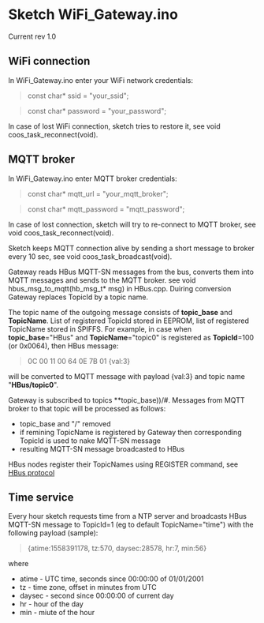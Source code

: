 # Sketch WiFi_Gateway.ino

Current rev 1.0

## WiFi connection

In WiFi_Gateway.ino enter your WiFi network credentials:

> const char* ssid     = "your_ssid";

> const char* password = "your_password";

In case of lost WiFi connection, sketch tries to restore it, see void coos_task_reconnect(void).

## MQTT broker

In WiFi_Gateway.ino enter MQTT broker credentials:

> const char* mqtt_url = "your_mqtt_broker";

> const char* mqtt_password = "mqtt_password";

In case of lost connection, sketch will try to re-connect to MQTT broker, see void coos_task_reconnect(void).

Sketch keeps MQTT connection alive by sending a short message to broker every 10 sec, see void coos_task_broadcast(void).

Gateway reads HBus MQTT-SN messages from the bus, converts them into MQTT messages and sends to the MQTT broker. see void hbus_msg_to_mqtt(hb_msg_t* msg) in HBus.cpp. Duiring conversion Gateway replaces TopicId by a topic name. 

The topic name of the outgoing message consists of **topic_base** and **TopicName**. List of registered TopicId stored in EEPROM, list of registered TopicName stored in SPIFFS. For example,  in case when **topic_base**="HBus" and **TopicName**="topic0" is registered as **TopicId**=100 (or 0x0064), then HBus message:

> 0C 00 11 00 64 0E 7B 01  {val:3} 

will be converted to MQTT message with payload {val:3} and topic name "**HBus/topic0**".

Gateway is subscribed to topics **topic_base))/#. Messages from MQTT broker to that topic will be processed as follows:
  * topic_base and "/" removed
  * if remining TopicName is registered by Gateway then corresponding TopicId is used to nake MQTT-SN message
  * resulting MQTT-SN message broadcasted to HBus

HBus nodes register their TopicNames using REGISTER command, see [HBus protocol](https://github.com/akouz/HBus#mqtt-sn-mode-broadcast-messages)

## Time service

Every hour sketch requests time from a NTP server and broadcasts HBus MQTT-SN message to TopicId=1 (eg to default TopicName="time") with the following payload (sample):

> {atime:1558391178, tz:570, daysec:28578, hr:7, min:56}

where 
  * atime - UTC time, seconds since 00:00:00 of 01/01/2001
  * tz - time zone, offset in minutes from UTC
  * daysec - second since 00:00:00 of current day
  * hr - hour of the day
  * min - miute of the hour

